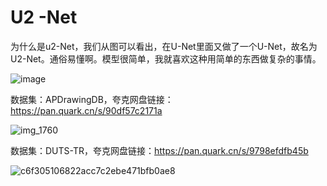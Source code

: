 # U2 -Net

为什么是u2-Net，我们从图可以看出，在U-Net里面又做了一个U-Net，故名为U2-Net。通俗易懂啊。模型很简单，我就喜欢这种用简单的东西做复杂的事情。

![image](https://github.com/user-attachments/assets/593f54f9-e4c6-4b6f-a30c-a78352c6b75c)


数据集：APDrawingDB，夸克网盘链接： https://pan.quark.cn/s/90df57c2171a

![img_1760](https://github.com/user-attachments/assets/7536749e-5a7a-45dc-82e0-03808cfae783)

数据集：DUTS-TR，夸克网盘链接：https://pan.quark.cn/s/9798efdfb45b   

![c6f305106822acc7c2ebe471bfb0ae8](https://github.com/user-attachments/assets/f0a38d79-2d7c-48e3-abff-a34ad505b749)
